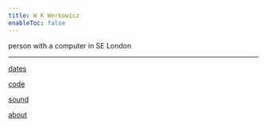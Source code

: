 ```yaml
---
title: W K Werkowicz
enableToc: false
---
```


person with a computer in SE London

---

[dates](dates.md)

[code](code.md)

[sound](sound.md)

[about](about.md)
